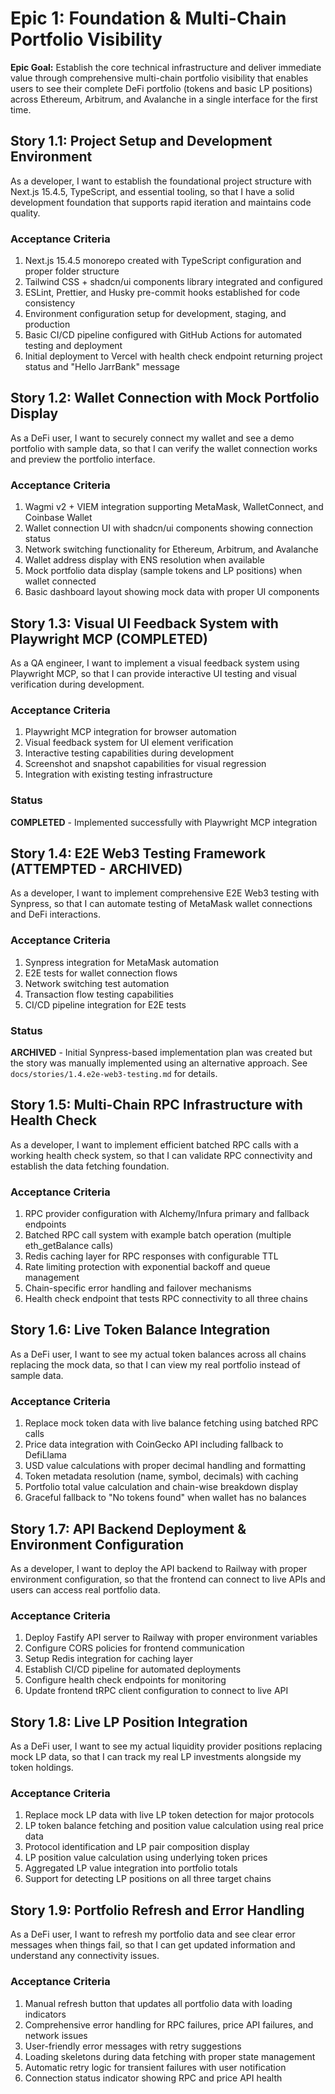 # Epic 1: Foundation & Multi-Chain Portfolio Visibility

**Epic Goal:** Establish the core technical infrastructure and deliver immediate value through comprehensive multi-chain portfolio visibility that enables users to see their complete DeFi portfolio (tokens and basic LP positions) across Ethereum, Arbitrum, and Avalanche in a single interface for the first time.

## Story 1.1: Project Setup and Development Environment
As a developer,
I want to establish the foundational project structure with Next.js 15.4.5, TypeScript, and essential tooling,
so that I have a solid development foundation that supports rapid iteration and maintains code quality.

### Acceptance Criteria
1. Next.js 15.4.5 monorepo created with TypeScript configuration and proper folder structure
2. Tailwind CSS + shadcn/ui components library integrated and configured
3. ESLint, Prettier, and Husky pre-commit hooks established for code consistency
4. Environment configuration setup for development, staging, and production
5. Basic CI/CD pipeline configured with GitHub Actions for automated testing and deployment
6. Initial deployment to Vercel with health check endpoint returning project status and "Hello JarrBank" message

## Story 1.2: Wallet Connection with Mock Portfolio Display
As a DeFi user,
I want to securely connect my wallet and see a demo portfolio with sample data,
so that I can verify the wallet connection works and preview the portfolio interface.

### Acceptance Criteria
1. Wagmi v2 + VIEM integration supporting MetaMask, WalletConnect, and Coinbase Wallet
2. Wallet connection UI with shadcn/ui components showing connection status
3. Network switching functionality for Ethereum, Arbitrum, and Avalanche
4. Wallet address display with ENS resolution when available
5. Mock portfolio data display (sample tokens and LP positions) when wallet connected
6. Basic dashboard layout showing mock data with proper UI components

## Story 1.3: Visual UI Feedback System with Playwright MCP (COMPLETED)
As a QA engineer,
I want to implement a visual feedback system using Playwright MCP,
so that I can provide interactive UI testing and visual verification during development.

### Acceptance Criteria
1. Playwright MCP integration for browser automation
2. Visual feedback system for UI element verification
3. Interactive testing capabilities during development
4. Screenshot and snapshot capabilities for visual regression
5. Integration with existing testing infrastructure

### Status
**COMPLETED** - Implemented successfully with Playwright MCP integration

## Story 1.4: E2E Web3 Testing Framework (ATTEMPTED - ARCHIVED)
As a developer,
I want to implement comprehensive E2E Web3 testing with Synpress,
so that I can automate testing of MetaMask wallet connections and DeFi interactions.

### Acceptance Criteria
1. Synpress integration for MetaMask automation
2. E2E tests for wallet connection flows
3. Network switching test automation
4. Transaction flow testing capabilities
5. CI/CD pipeline integration for E2E tests

### Status
**ARCHIVED** - Initial Synpress-based implementation plan was created but the story was manually implemented using an alternative approach. See `docs/stories/1.4.e2e-web3-testing.md` for details.

## Story 1.5: Multi-Chain RPC Infrastructure with Health Check
As a developer,
I want to implement efficient batched RPC calls with a working health check system,
so that I can validate RPC connectivity and establish the data fetching foundation.

### Acceptance Criteria
1. RPC provider configuration with Alchemy/Infura primary and fallback endpoints
2. Batched RPC call system with example batch operation (multiple eth_getBalance calls)
3. Redis caching layer for RPC responses with configurable TTL
4. Rate limiting protection with exponential backoff and queue management
5. Chain-specific error handling and failover mechanisms
6. Health check endpoint that tests RPC connectivity to all three chains

## Story 1.6: Live Token Balance Integration
As a DeFi user,
I want to see my actual token balances across all chains replacing the mock data,
so that I can view my real portfolio instead of sample data.

### Acceptance Criteria
1. Replace mock token data with live balance fetching using batched RPC calls
2. Price data integration with CoinGecko API including fallback to DefiLlama
3. USD value calculations with proper decimal handling and formatting
4. Token metadata resolution (name, symbol, decimals) with caching
5. Portfolio total value calculation and chain-wise breakdown display
6. Graceful fallback to "No tokens found" when wallet has no balances

## Story 1.7: API Backend Deployment & Environment Configuration
As a developer,
I want to deploy the API backend to Railway with proper environment configuration,
so that the frontend can connect to live APIs and users can access real portfolio data.

### Acceptance Criteria
1. Deploy Fastify API server to Railway with proper environment variables
2. Configure CORS policies for frontend communication
3. Setup Redis integration for caching layer
4. Establish CI/CD pipeline for automated deployments
5. Configure health check endpoints for monitoring
6. Update frontend tRPC client configuration to connect to live API

## Story 1.8: Live LP Position Integration
As a DeFi user,
I want to see my actual liquidity provider positions replacing mock LP data,
so that I can track my real LP investments alongside my token holdings.

### Acceptance Criteria
1. Replace mock LP data with live LP token detection for major protocols
2. LP token balance fetching and position value calculation using real price data
3. Protocol identification and LP pair composition display
4. LP position value calculation using underlying token prices
5. Aggregated LP value integration into portfolio totals
6. Support for detecting LP positions on all three target chains

## Story 1.9: Portfolio Refresh and Error Handling
As a DeFi user,
I want to refresh my portfolio data and see clear error messages when things fail,
so that I can get updated information and understand any connectivity issues.

### Acceptance Criteria
1. Manual refresh button that updates all portfolio data with loading indicators
2. Comprehensive error handling for RPC failures, price API failures, and network issues
3. User-friendly error messages with retry suggestions
4. Loading skeletons during data fetching with proper state management
5. Automatic retry logic for transient failures with user notification
6. Connection status indicator showing RPC and price API health
